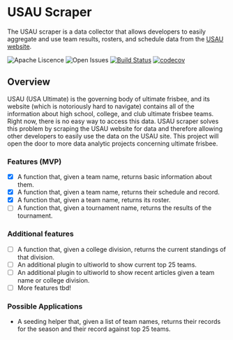 # USAU Scraper

The USAU scraper is a data collector that allows developers to easily aggregate and use team results, rosters, and schedule data from the [USAU website](https://play.usaultimate.org/events/tournament/?ViewAll=false&IsLeagueType=false&IsClinic=false&FilterByCategory=AE).

![Apache Liscence](https://img.shields.io/github/license/erin2722/usau-scraper) 
![Open Issues](https://img.shields.io/github/issues/erin2722/usau-scraper?color=blue)
[![Build Status](https://github.com/erin2722/usau-scraper/workflows/Build%20Status/badge.svg?branch=main)](https://github.com/ColumbiaOSS/example-project-python/actions?query=workflow%3A%22Build+Status%22)
[![codecov](https://codecov.io/gh/erin2722/usau-scraper/branch/main/graph/badge.svg)](https://codecov.io/gh/erin2722/usau-scraper)

## Overview

USAU (USA Ultimate) is the governing body of ultimate frisbee, and its website (which is notoriously hard to navigate) contains all of the information about high school, college, and club ultimate frisbee teams. Right now, there is no easy way to access this data. USAU scraper solves this problem by scraping the USAU website for data and therefore allowing other developers to easily use the data on the USAU site. This project will open the door to more data analytic projects concerning ultimate frisbee.

### Features (MVP)

- [x] A function that, given a team name, returns basic information about them.
- [x] A function that, given a team name, returns their schedule and record.
- [x] A function that, given a team name, returns its roster.
- [ ] A function that, given a tournament name, returns the results of the tournament.

### Additional features

- [ ] A function that, given a college division, returns the current standings of that division.
- [ ] An additional plugin to ultiworld to show current top 25 teams.
- [ ] An additional plugin to ultiworld to show recent articles given a team name or college division.
- [ ] More features tbd!

### Possible Applications

- A seeding helper that, given a list of team names, returns their records for the season and their record against top 25 teams.
